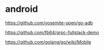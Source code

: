 # android

https://github.com/yosemite-open/go-adb

https://github.com/fb64/grpc-fullstack-demo

https://github.com/golang/go/wiki/Mobile
